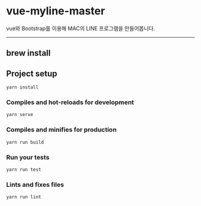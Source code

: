 # vue-myline-master
vue와 Bootstrap를 이용해 MAC의 LINE 프로그램을 만들어봅니다.


* * *

## brew install

## Project setup
```
yarn install
```

### Compiles and hot-reloads for development
```
yarn serve
```

### Compiles and minifies for production
```
yarn run build
```

### Run your tests
```
yarn run test
```

### Lints and fixes files
```
yarn run lint
```